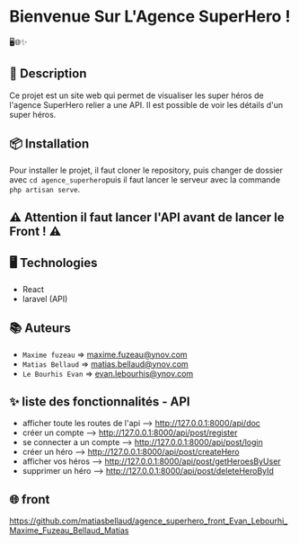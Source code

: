 # Bienvenue Sur L'Agence SuperHero !

🖥️🌐✨

## 📝 Description

Ce projet est un site web qui permet de visualiser les super héros de l'agence SuperHero relier a une API. Il est possible de voir les détails d'un super héros.

## 📦 Installation

Pour installer le projet, il faut cloner le repository, puis changer de dossier avec `cd agence_superhero`puis il faut lancer le serveur avec la commande `php artisan serve`.

## ⚠️ Attention il faut lancer l'API avant de lancer le Front ! ⚠️

## 🖥️ Technologies

- React
- laravel (API)

## 📚 Auteurs

- `Maxime fuzeau` => maxime.fuzeau@ynov.com
- `Matias Bellaud` => matias.bellaud@ynov.com
- `Le Bourhis Evan` => evan.lebourhis@ynov.com

## ✨ liste des fonctionnalités - API

- afficher toute les routes de l'api --> http://127.0.0.1:8000/api/doc
- créer un compte --> http://127.0.0.1:8000/api/post/register
- se connecter a un compte --> http://127.0.0.1:8000/api/post/login
- créer un héro --> http://127.0.0.1:8000/api/post/createHero
- afficher vos héros --> http://127.0.0.1:8000/api/post/getHeroesByUser
- supprimer un héro --> http://127.0.0.1:8000/api/post/deleteHeroById


## 🌐 front

https://github.com/matiasbellaud/agence_superhero_front_Evan_Lebourhi_Maxime_Fuzeau_Bellaud_Matias

